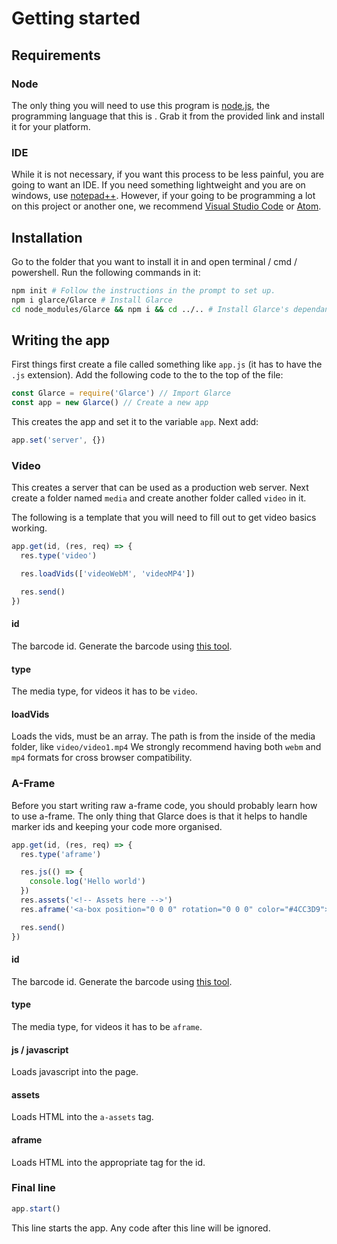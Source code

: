 # Getting started
## Requirements
### Node
The only thing you will need to use this program is [node.js](https://nodejs.org/), the programming language that this is . Grab it from the provided link and install it for your platform.

### IDE
While it is not necessary, if you want this process to be less painful, you are going to want an IDE. If you need something lightweight and you are on windows, use [notepad++](https://notepad-plus-plus.org/). However, if your going to be programming a lot on this project or another one, we recommend [Visual Studio Code](https://code.visualstudio.com/) or [Atom](https://atom.io/).  

## Installation
Go to the folder that you want to install it in and open terminal / cmd / powershell. Run the following commands in it:

```bash
npm init # Follow the instructions in the prompt to set up.
npm i glarce/Glarce # Install Glarce
cd node_modules/Glarce && npm i && cd ../.. # Install Glarce's dependancies
```
## Writing the app

First things first create a file called something like `app.js` (it has to have the `.js` extension). Add the following code to the to the top of the file:

```js
const Glarce = require('Glarce') // Import Glarce
const app = new Glarce() // Create a new app
```
This creates the app and set it to the variable `app`. Next add:

```js
app.set('server', {})
```
### Video
This creates a server that can be used as a production web server. Next create a folder named `media` and create another folder called `video` in it.

The following is a template that you will need to fill out to get video basics working.

```js
app.get(id, (res, req) => {
  res.type('video')

  res.loadVids(['videoWebM', 'videoMP4'])

  res.send()
})
```
#### id
The barcode id. Generate the barcode using [this tool](http://au.gmented.com/app/marker/marker.php).

#### type
The media type, for videos it has to be `video`.

#### loadVids
Loads the vids, must be an array. The path is from the inside of the media folder, like `video/video1.mp4` We strongly recommend having both `webm` and `mp4` formats for cross browser compatibility.


### A-Frame
Before you start writing raw a-frame code, you should probably learn how to use a-frame. The only thing that Glarce does is that it helps to handle marker ids and keeping your code more organised.

```js
app.get(id, (res, req) => {
  res.type('aframe')

  res.js(() => {
    console.log('Hello world')
  })
  res.assets('<!-- Assets here -->')
  res.aframe('<a-box position="0 0 0" rotation="0 0 0" color="#4CC3D9"></a-box>')

  res.send()
})
```

#### id
The barcode id. Generate the barcode using [this tool](http://au.gmented.com/app/marker/marker.php).

#### type
The media type, for videos it has to be `aframe`.

#### js / javascript
Loads javascript into the page.

#### assets
Loads HTML into the `a-assets` tag.

#### aframe
Loads HTML into the appropriate tag for the id.

### Final line
```js
app.start()
```

This line starts the app. Any code after this line will be ignored.

